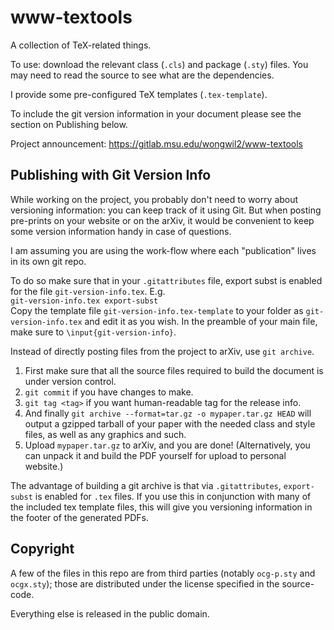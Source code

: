 # www-textools

A collection of TeX-related things. 

To use: download the relevant class (`.cls`) and package (`.sty`) files. You may need to read the source to see what are the dependencies. 

I provide some pre-configured TeX templates (`.tex-template`). 

To include the git version information in your document please see the section on Publishing below. 

Project announcement: https://gitlab.msu.edu/wongwil2/www-textools

## Publishing with Git Version Info

While working on the project, you probably don't need to worry about
versioning information: you can keep track of it using Git. But when
posting pre-prints on your website or on the arXiv, it would be
convenient to keep some version information handy in case of
questions. 

I am assuming you are using the work-flow where each "publication" lives in its own git repo. 

To do so make sure that in your `.gitattributes` file, export subst is enabled for the file `git-version-info.tex`. E.g.  
`git-version-info.tex export-subst`  
Copy the template file `git-version-info.tex-template` to your folder as `git-version-info.tex` and edit it as you wish. 
In the preamble of your main file, make sure to `\input{git-version-info}`. 

Instead of directly posting files from the project to arXiv, use `git
archive`. 

1. First make sure that all the source files required to build the
document is under version control. 
2. `git commit` if you have changes to make. 
3. `git tag <tag>` if you want human-readable tag for the release
info. 
4. And finally  `git archive --format=tar.gz -o mypaper.tar.gz HEAD`
will output a gzipped tarball of your paper with the needed class and
style files, as well as any graphics and such. 
5. Upload `mypaper.tar.gz` to arXiv, and you are done! (Alternatively,
you can unpack it and build the PDF yourself for upload to personal
website.) 

The advantage of building a git archive is that via `.gitattributes`,
`export-subst` is enabled for `.tex` files. If you use this in
conjunction with many of the included tex template files, this will give you
versioning information in the footer of the generated PDFs.

## Copyright

A few of the files in this repo are from third parties (notably `ocg-p.sty` and `ocgx.sty`); those are distributed under the license specified in the source-code. 

Everything else is released in the public domain. 
